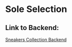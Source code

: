 # Sole Selection

## Link to Backend:

<a href="https://github.com/iamcid/sneakers-collection-backend">Sneakers Collection Backend</a>